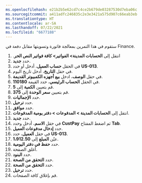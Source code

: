 ```yaml
---
ms.openlocfilehash: e21b2b5e62cd7c4ce2b679de03287530d7eba06c
ms.sourcegitcommit: a411adfc246835c2e3e3421a575d907c66eab3eb
ms.translationtype: HT
ms.contentlocale: ar-SA
ms.lasthandoff: 07/22/2021
ms.locfileid: "6677188"
---
```

ستقوم في هذا التمرين بمعالجة فاتورة وتسويتها مقابل دفعة في Finance.

1.  انتقل إلى **الحسابات المدينة> الفواتير> كافة فواتير النص الحر‬‏‫**.
2.  حدد **جديد‏‎**.
3.  في الحقل **حساب العميل**، أدخل أو حدد **US-013**.
4.  في حقل **التاريخ**، أدخل تاريخ اليوم.
5.  في حقل **الوصف**، ادخل **بيع أجهزه الكمبيوتر القديمة**.
6.  في الحقل **الحساب الرئيسي‬**، حدد القيمة **110180**.
7.  قم بتعيين **الكمية** إلى **5**.
8.  قم بتعيين **سعر الوحدة** إلى **375**.
9.  حدد **الإجماليات**.
10. حدد **ترحيل**.
11. حدد **موافق**.
12. انتقل إلى **الحسابات المدينة > المدفوعات > دفتر يومية المدفوعات**.
13. حدد **جديد‏‎**.
14. في حقل **الاسم**، أدخل وحدد **CustPay** ثم اضغط المفتاح **Tab**.
15. حدد **إدخال مدفوعات العميل**.
16. في حقل **العميل**، حدد **US-013**.
17. عيّن **المبلغ** إلى **1،912.50**.
18. حدد **حفظ في دفتر اليومية**.
19. أغلق الصفحة.
20. حدد **البنود**.
21. حدد **التحقق من الصحة**.
22. حدد **التحقق من الصحة**.
23. حدد **ترحيل**.
24. قم بإغلاق كافة الصفحات.
